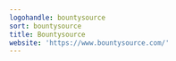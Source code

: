 ```yaml
---
logohandle: bountysource
sort: bountysource
title: Bountysource
website: 'https://www.bountysource.com/'
---
```

